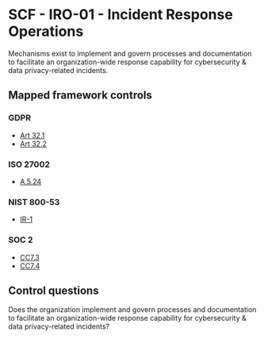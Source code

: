 # SCF - IRO-01 - Incident Response Operations
Mechanisms exist to implement and govern processes and documentation to facilitate an organization-wide response capability for cybersecurity & data privacy-related incidents.
## Mapped framework controls
### GDPR
- [Art 32.1](../gdpr/art32.md#Article-321)
- [Art 32.2](../gdpr/art32.md#Article-322)
  
### ISO 27002
- [A.5.24](../iso27002/a-5.md#a524)
  
### NIST 800-53
- [IR-1](../nist80053/ir-1.md)
  
### SOC 2
- [CC7.3](../soc2/cc73.md)
- [CC7.4](../soc2/cc74.md)
  
## Control questions
Does the organization implement and govern processes and documentation to facilitate an organization-wide response capability for cybersecurity & data privacy-related incidents?
  